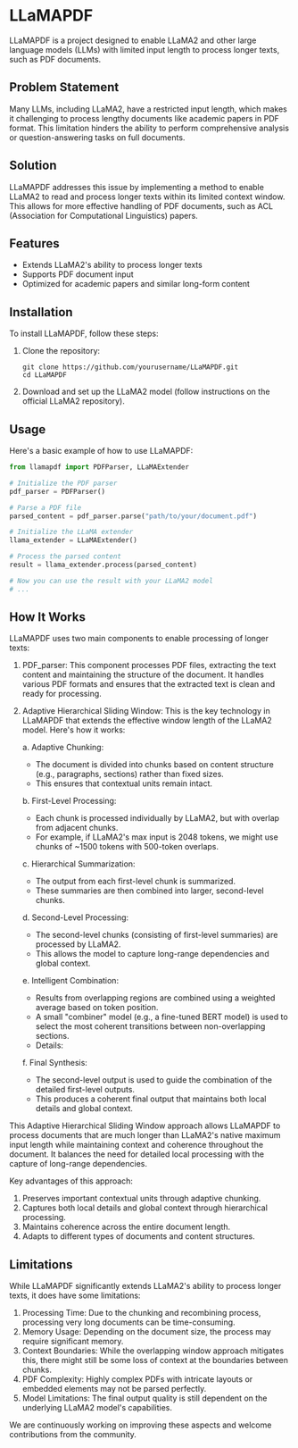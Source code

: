 # LLaMAPDF

LLaMAPDF is a project designed to enable LLaMA2 and other large language models (LLMs) with limited input length to process longer texts, such as PDF documents.

## Problem Statement

Many LLMs, including LLaMA2, have a restricted input length, which makes it challenging to process lengthy documents like academic papers in PDF format. This limitation hinders the ability to perform comprehensive analysis or question-answering tasks on full documents.

## Solution

LLaMAPDF addresses this issue by implementing a method to enable LLaMA2 to read and process longer texts within its limited context window. This allows for more effective handling of PDF documents, such as ACL (Association for Computational Linguistics) papers.

## Features

- Extends LLaMA2's ability to process longer texts
- Supports PDF document input
- Optimized for academic papers and similar long-form content

## Installation

To install LLaMAPDF, follow these steps:

1. Clone the repository:
   ```
   git clone https://github.com/yourusername/LLaMAPDF.git
   cd LLaMAPDF
   ```

2. Download and set up the LLaMA2 model (follow instructions on the official LLaMA2 repository).

## Usage

Here's a basic example of how to use LLaMAPDF:

```python
from llamapdf import PDFParser, LLaMAExtender

# Initialize the PDF parser
pdf_parser = PDFParser()

# Parse a PDF file
parsed_content = pdf_parser.parse("path/to/your/document.pdf")

# Initialize the LLaMA extender
llama_extender = LLaMAExtender()

# Process the parsed content
result = llama_extender.process(parsed_content)

# Now you can use the result with your LLaMA2 model
# ...
```

## How It Works

LLaMAPDF uses two main components to enable processing of longer texts:

1. PDF_parser: This component processes PDF files, extracting the text content and maintaining the structure of the document. It handles various PDF formats and ensures that the extracted text is clean and ready for processing.

2. Adaptive Hierarchical Sliding Window: This is the key technology in LLaMAPDF that extends the effective window length of the LLaMA2 model. Here's how it works:

   a. Adaptive Chunking:
      - The document is divided into chunks based on content structure (e.g., paragraphs, sections) rather than fixed sizes.
      - This ensures that contextual units remain intact.

   b. First-Level Processing:
      - Each chunk is processed individually by LLaMA2, but with overlap from adjacent chunks.
      - For example, if LLaMA2's max input is 2048 tokens, we might use chunks of ~1500 tokens with 500-token overlaps.

   c. Hierarchical Summarization:
      - The output from each first-level chunk is summarized.
      - These summaries are then combined into larger, second-level chunks.

   d. Second-Level Processing:
      - The second-level chunks (consisting of first-level summaries) are processed by LLaMA2.
      - This allows the model to capture long-range dependencies and global context.

   e. Intelligent Combination:
      - Results from overlapping regions are combined using a weighted average based on token position.
      - A small "combiner" model (e.g., a fine-tuned BERT model) is used to select the most coherent transitions between non-overlapping sections.
      - Details:

   f. Final Synthesis:
      - The second-level output is used to guide the combination of the detailed first-level outputs.
      - This produces a coherent final output that maintains both local details and global context.

This Adaptive Hierarchical Sliding Window approach allows LLaMAPDF to process documents that are much longer than LLaMA2's native maximum input length while maintaining context and coherence throughout the document. It balances the need for detailed local processing with the capture of long-range dependencies.

Key advantages of this approach:
1. Preserves important contextual units through adaptive chunking.
2. Captures both local details and global context through hierarchical processing.
3. Maintains coherence across the entire document length.
4. Adapts to different types of documents and content structures.


## Limitations

While LLaMAPDF significantly extends LLaMA2's ability to process longer texts, it does have some limitations:

1. Processing Time: Due to the chunking and recombining process, processing very long documents can be time-consuming.
2. Memory Usage: Depending on the document size, the process may require significant memory.
3. Context Boundaries: While the overlapping window approach mitigates this, there might still be some loss of context at the boundaries between chunks.
4. PDF Complexity: Highly complex PDFs with intricate layouts or embedded elements may not be parsed perfectly.
5. Model Limitations: The final output quality is still dependent on the underlying LLaMA2 model's capabilities.

We are continuously working on improving these aspects and welcome contributions from the community.
